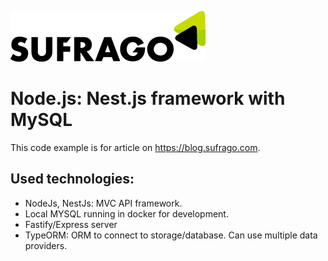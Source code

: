 [![N|Solid](logo.png)](https://sufrago.com)


# Node.js: Nest.js framework with MySQL


This code example is for article on https://blog.sufrago.com.


## Used technologies:
- NodeJs, NestJs: MVC API framework. 
- Local MYSQL running in docker for development.
- Fastify/Express server
- TypeORM: ORM to connect to storage/database. Can use multiple data providers.

